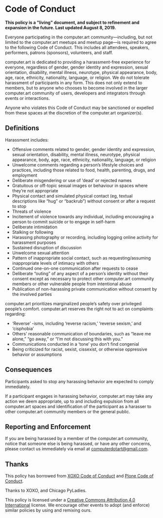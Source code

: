 # Code of Conduct

**This policy is a "living" document, and subject to refinement and expansion in the future. Last updated August 8, 2019.**

Everyone participating in the computer.art community—including, but not limited to the computer.art meetups and meetup page—is required to agree to the following Code of Conduct. This includes all attendees, speakers, performers, patrons (sponsors), volunteers, and staff.

computer.art is dedicated to providing a harassment-free experience for everyone, regardless of gender, gender identity and expression, sexual orientation, disability, mental illness, neurotype, physical appearance, body, age, race, ethnicity, nationality, language, or religion. We do not tolerate harassment of participants in any form. This does not only extend to members, but to anyone who chooses to become involved in the larger computer.art community of users, developers and integrators through events or interactions.

Anyone who violates this Code of Conduct may be sanctioned or expelled from these spaces at the discretion of the computer.art organizer(s).

## Definitions

Harassment includes:

- Offensive comments related to gender, gender identity and expression, sexual orientation, disability, mental illness, neurotype, physical appearance, body, age, race, ethnicity, nationality, language, or religion
- Unwelcome comments regarding a person’s lifestyle choices and practices, including those related to food, health, parenting, drugs, and employment
- Deliberate misgendering or use of ‘dead’ or rejected names
- Gratuitous or off-topic sexual images or behaviour in spaces where they’re not appropriate
- Physical contact and simulated physical contact (eg, textual descriptions like “hug” or “backrub”) without consent or after a request to stop
- Threats of violence
- Incitement of violence towards any individual, including encouraging a person to commit suicide or to engage in self-harm
- Deliberate intimidation
- Stalking or following
- Harassing photography or recording, including logging online activity for harassment purposes
- Sustained disruption of discussion
- Unwelcome sexual attention
- Pattern of inappropriate social contact, such as requesting/assuming inappropriate levels of intimacy with others
- Continued one-on-one communication after requests to cease
- Deliberate “outing” of any aspect of a person’s identity without their consent except as necessary to protect other computer.art community members or other vulnerable people from intentional abuse
- Publication of non-harassing private communication without consent by the involved parties

computer.art prioritizes marginalized people’s safety over privileged people’s comfort. computer.art reserves the right not to act on complaints regarding:

- ‘Reverse’ -isms, including ‘reverse racism,’ ‘reverse sexism,’ and ‘cisphobia’
- Others' reasonable communication of boundaries, such as “leave me alone,” “go away,” or “I’m not discussing this with you.”
- Communications conducted in a ‘tone’ you don’t find congenial
- Being criticized for racist, sexist, cissexist, or otherwise oppressive behavior or assumptions

## Consequences

Participants asked to stop any harassing behavior are expected to comply immediately.

If a participant engages in harassing behavior, computer.art may take any action we deem appropriate, up to and including expulsion from all computer.art spaces and identification of the participant as a harasser to other computer.art community members or the general public.

## Reporting and Enforcement

If you are being harassed by a member of the computer.art community, notice that someone else is being harassed, or have any other concerns, please contact us immediately via email at [computerdotart@gmail.com](mailto:computerdotart@gmail.com).

## Thanks

This policy has borrowed from [XOXO Code of Conduct](https://github.com/xoxo/conduct/) and [Plone Code of Conduct](https://plone.org/foundation/materials/foundation-resolutions/code-of-conduct).

Thanks to XOXO, and Chicago PyLadies.

This policy is licensed under a [Creative Commons Attribution 4.0 International](https://creativecommons.org/licenses/by/4.0/) license. We encourage other events to adopt (and enforce) similar policies by using and remixing ours.
